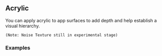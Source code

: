 ## Acrylic

You can apply acrylic to app surfaces to add depth and help establish a visual hierarchy.

`(Note: Noise Texture still in experimental stage)`


### Examples
